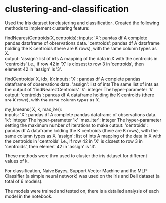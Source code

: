# clustering-and-classification

Used the Iris dataset for clustering and classification. Created the following methods to implement clustering feature:

findNearestCentroids(X, centroids):
       inputs:  'X':          pandas df      A complete pandas dataframe of observations data.
                'centroids':  pandas df      A dataframe holding the K centroids (there are K rows), 
                                             with the same column types as X.   
       output:  'assign':     list of ints   A mapping of the data in X with the centroids in 'centroids'
                                             i.e., if row 42 in 'X' is closest to row 3 in 'centroids', 
                                                   then element 42 in 'assign' is '3'.

findCentroids( X, idx, k):
       inputs:  'X':          pandas df      A complete pandas dataframe of observations data.
                'assign':     list of ints   The same list of ints as the output of 'findNearestCentroids'
                'k':          integer        The hyper-parameter 'k'
       output:  'centroids':  pandas df      A dataframe holding the K centroids (there are K rows), 
                                             with the same column types as X.  

my_kmeans( X, k, max_iter):            
       inputs:  'X':          pandas df      A complete pandas dataframe of observations data.
                'k':          integer        The hyper-parameter 'k'
                'max_iter':   integer        The hyper-parameter setting the maximum number of iterations to make
       output:  'centroids':  pandas df      A dataframe holding the K centroids (there are K rows), 
                                             with the same column types as X. 
                'assign':     list of ints   A mapping of the data in X with the centroids in 'centroids'
                                             i.e., if row 42 in 'X' is closest to row 3 in 'centroids', 
                                                   then element 42 in 'assign' is '3'.            
  
  
These methods were then used to cluster the iris dataset for different values of k.

For classification, Naive Bayes, Support Vector Machine and the MLP Classifier (a simple neural network) was used on the Iris and Deli dataset (a total of 6 models).

The models were trained and tested on, there is a detailed analysis of each model in the notebook.
